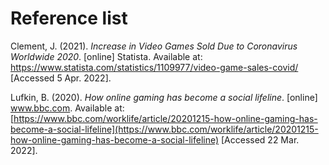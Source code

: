 # Reference list

Clement, J. (2021). _Increase in Video Games Sold Due to Coronavirus Worldwide 2020_. \[online] Statista. Available at: [https://www.statista.com/statistics/1109977/video-game-sales-covid/ ](https://www.statista.com/statistics/1109977/video-game-sales-covid/)\[Accessed 5 Apr. 2022].

Lufkin, B. (2020). _How online gaming has become a social lifeline_. \[online] www.bbc.com. Available at: [https://www.bbc.com/worklife/article/20201215-how-online-gaming-has-become-a-social-lifeline](https://www.bbc.com/worklife/article/20201215-how-online-gaming-has-become-a-social-lifeline) \[Accessed 22 Mar. 2022].

